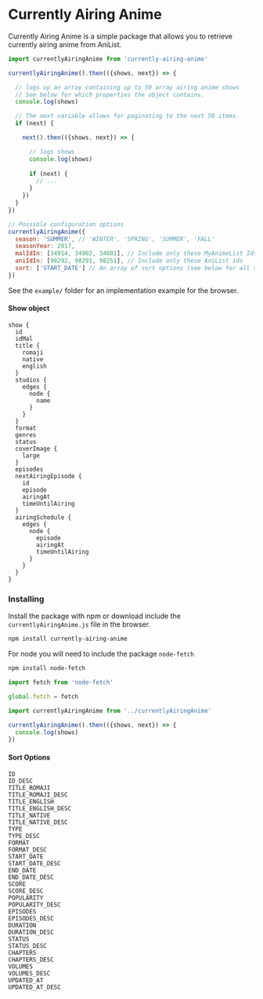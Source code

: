 # Currently Airing Anime

Currently Airing Anime is a simple package that allows you to retrieve currently airing anime from AniList.

```js
import currentlyAiringAnime from 'currently-airing-anime'

currentlyAiringAnime().then(({shows, next}) => {

  // logs up an array containing up to 50 array airing anime shows
  // See below for which properties the object contains.
  console.log(shows)

  // The next variable allows for paginating to the next 50 items.
  if (next) {

    next().then(({shows, next}) => {

      // logs shows
      console.log(shows) 
  
      if (next) {
        // ...
      }
    })  
  }
})
```

```js
// Possible configuration options
currentlyAiringAnime({
  season: 'SUMMER', // 'WINTER', 'SPRING', 'SUMMER', 'FALL'
  seasonYear: 2017,
  malIdIn: [34914, 34902, 34881], // Include only these MyAnimeList Ids
  aniIdIn: [98292, 98291, 98251], // Include only these AniList ids
  sort: ['START_DATE'] // An array of sort options (see below for all sort options)
})
```

See the `example/` folder for an implementation example for the browser.


#### Show object

```
show {
  id
  idMal
  title {
    romaji
    native
    english
  }
  studios {
    edges {
      node {
        name
      }
    }
  }
  format
  genres
  status
  coverImage {
    large
  }
  episodes
  nextAiringEpisode {
    id
    episode
    airingAt
    timeUntilAiring
  }
  airingSchedule {
    edges {
      node {
        episode
        airingAt
        timeUntilAiring
      }
    }
  }
}
```

### Installing

Install the package with npm or download include the `currentlyAiringAnime.js` file in the browser.

```sh
npm install currently-airing-anime
```

For node you will need to include the package `node-fetch`

```sh
npm install node-fetch
```

```js
import fetch from 'node-fetch'

global.fetch = fetch

import currentlyAiringAnime from '../currentlyAiringAnime'

currentlyAiringAnime().then(({shows, next}) => {
  console.log(shows)
})
```

#### Sort Options

```
ID
ID_DESC
TITLE_ROMAJI
TITLE_ROMAJI_DESC
TITLE_ENGLISH
TITLE_ENGLISH_DESC
TITLE_NATIVE
TITLE_NATIVE_DESC
TYPE
TYPE_DESC
FORMAT
FORMAT_DESC
START_DATE
START_DATE_DESC
END_DATE
END_DATE_DESC
SCORE
SCORE_DESC
POPULARITY
POPULARITY_DESC
EPISODES
EPISODES_DESC
DURATION
DURATION_DESC
STATUS
STATUS_DESC
CHAPTERS
CHAPTERS_DESC
VOLUMES
VOLUMES_DESC
UPDATED_AT
UPDATED_AT_DESC
```
